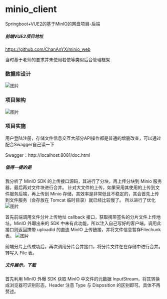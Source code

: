 # minio_client
Springboot+VUE2的基于MinIO的网盘项目-后端
##### 前端VUE2项目地址
https://github.com/ChanAnYX/minio_web

当时基于老师的要求并未使用若依等类似后台管理框架

### 数据库设计
![图片](https://user-images.githubusercontent.com/126737340/224210656-eee8e638-160c-4a96-8c1a-187765cb8bd1.png)

### 项目架构
![图片](https://user-images.githubusercontent.com/126737340/224211031-0f7c6156-54ab-4153-ba2a-4d568cc8dbfe.png)

### 项目实施
用户登陆注册，存储文件信息交互大部分API操作都是普通的增删改查，可以通过配合Swagger自己读一下

Swagger：http://localhost:8081/doc.html

##### 值得一提的是
我分析了 MinIO SDK 的上传接口源码，其进行了分块，再上传分块到 Minio 服务器，最后再对文件块进行合并。
针对大文件的上传，如果采用其使用的上传到文件服务后端，再上传到 Minio 存储，其效率是非常低且不稳定的，其会首先上传到文件服务（会存放在 Tomcat 临时目录）就已经比较慢了。
所以进行了优化
![图片](https://user-images.githubusercontent.com/126737340/224213129-507b612e-eed4-418c-9b4c-cf16d0c0eef4.png)

首先前端调用文件分片上传地址 callback 接口，获取携带签名的分片文件上传地址。MinIO 外曝出来的 SDK 中未有此功能，所以注入自己写好的客户端。调用此接口则返回携带 uploadId 的直连 MinIO 上传链接，并将文件信息暂存Filechunk 表。
![图片](https://user-images.githubusercontent.com/126737340/224213478-b21a749a-61f2-4306-aadb-5d3b0efa297d.png)

前端分片上传成功后，再次调用分片合并接口，将分片文件在在存储中进行合并。转写入 File 表。

##### 文件展示，下载
首先利用 MInIO 外曝 SDK 获取 MinIO 中文件的元数据 InputStream，将其转换成浏览器可识别形态，Header 注意 Type 与 Disposition 的区别即可。具体不再赘述。
